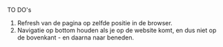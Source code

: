 TO DO's
1. Refresh van de pagina op zelfde positie in de browser.
2. Navigatie op bottom houden als je op de website komt, en dus niet op de bovenkant - en daarna naar beneden.
